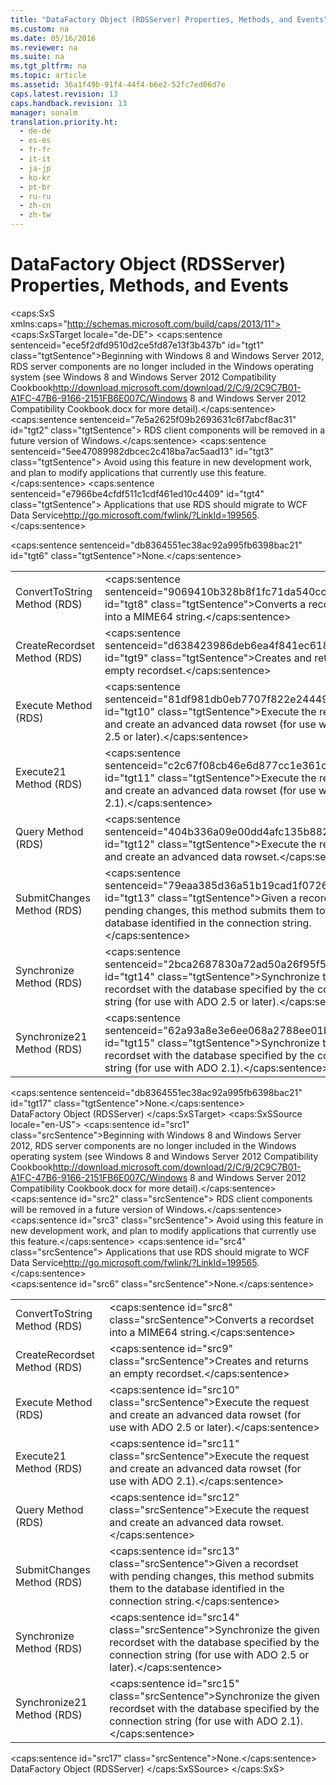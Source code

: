 ```yaml
---
title: "DataFactory Object (RDSServer) Properties, Methods, and Events"
ms.custom: na
ms.date: 05/16/2016
ms.reviewer: na
ms.suite: na
ms.tgt_pltfrm: na
ms.topic: article
ms.assetid: 36a1f49b-91f4-44f4-b6e2-52fc7ed06d7e
caps.latest.revision: 13
caps.handback.revision: 13
manager: sonalm
translation.priority.ht: 
  - de-de
  - es-es
  - fr-fr
  - it-it
  - ja-jp
  - ko-kr
  - pt-br
  - ru-ru
  - zh-cn
  - zh-tw
---
```

# DataFactory Object (RDSServer) Properties, Methods, and Events
<?xml version="1.0" encoding="utf-8"?>
<caps:SxS xmlns:caps="http://schemas.microsoft.com/build/caps/2013/11">
  <caps:SxSTarget locale="de-DE">
    <developerReferenceWithoutSyntaxDocument xsi:schemaLocation="http://ddue.schemas.microsoft.com/authoring/2003/5 http://dduestorage.blob.core.windows.net/ddueschema/developer.xsd" xmlns="http://ddue.schemas.microsoft.com/authoring/2003/5" xmlns:xlink="http://www.w3.org/1999/xlink" xmlns:xsi="http://www.w3.org/2001/XMLSchema-instance">
      <introduction>
        <alert class="important">
          <para>
            <caps:sentence sentenceid="ece5f2dfd9510d2ce5fd87e13f3b437b" id="tgt1" class="tgtSentence">Beginning with Windows 8 and Windows Server 2012, RDS server components are no longer included in the Windows operating system (see Windows 8 and <externalLink><linkText>Windows Server 2012 Compatibility Cookbook</linkText><linkUri>http://download.microsoft.com/download/2/C/9/2C9C7B01-A1FC-47B6-9166-2151FB6E007C/Windows 8 and Windows Server 2012 Compatibility Cookbook.docx</linkUri></externalLink> for more detail).</caps:sentence>
            <caps:sentence sentenceid="7e5a2625f09b2693631c6f7abcf8ac31" id="tgt2" class="tgtSentence"> RDS client components will be removed in a future version of Windows.</caps:sentence>
            <caps:sentence sentenceid="5ee47089982dbcec2c418ba7ac5aad13" id="tgt3" class="tgtSentence"> Avoid using this feature in new development work, and plan to modify applications that currently use this feature.</caps:sentence>
            <caps:sentence sentenceid="e7966be4cfdf511c1cdf461ed10c4409" id="tgt4" class="tgtSentence"> Applications that use RDS should migrate to <externalLink><linkText>WCF Data Service</linkText><linkUri>http://go.microsoft.com/fwlink/?LinkId=199565</linkUri></externalLink>.</caps:sentence>
          </para>
        </alert>
      </introduction>
      <section>
        <title>
          <caps:sentence sentenceid="74693d2fc58b46bd06410f278e39aa71" id="tgt5" class="tgtSentence">Properties</caps:sentence>
        </title>
        <content>
          <para>
            <caps:sentence sentenceid="db8364551ec38ac92a995fb6398bac21" id="tgt6" class="tgtSentence">None.</caps:sentence>
          </para>
        </content>
      </section>
      <section>
        <title>
          <caps:sentence sentenceid="a9ac5a6cc3cbe84f9c18323af2b9007f" id="tgt7" class="tgtSentence">Methods</caps:sentence>
        </title>
        <content>
          <table>
            <tbody>
              <tr>
                <TD>
                  <para>
                    <link xlink:href="b3f36bc8-6f69-49b0-83cd-2ccd3afebfbe">ConvertToString Method (RDS)</link>
                  </para>
                </TD>
                <TD>
                  <para>
                    <caps:sentence sentenceid="9069410b328b8f1fc71da540ccc19371" id="tgt8" class="tgtSentence">Converts a recordset into a MIME64 string.</caps:sentence>
                  </para>
                </TD>
              </tr>
              <tr>
                <TD>
                  <para>
                    <link xlink:href="6840b1e5-c04d-4d3e-9dcc-42128c83492f">CreateRecordset Method (RDS)</link>
                  </para>
                </TD>
                <TD>
                  <para>
                    <caps:sentence sentenceid="d638423986deb6ea4f841ec6187b4682" id="tgt9" class="tgtSentence">Creates and returns an empty recordset.</caps:sentence>
                  </para>
                </TD>
              </tr>
              <tr>
                <TD>
                  <para>
                    <link xlink:href="2d9c30e9-ab5b-4920-91b8-48454c2fb5d8">Execute Method (RDS)</link>
                  </para>
                </TD>
                <TD>
                  <para>
                    <caps:sentence sentenceid="81df981db0eb7707f822e2444931015b" id="tgt10" class="tgtSentence">Execute the request and create an advanced data rowset (for use with ADO 2.5 or later).</caps:sentence>
                  </para>
                </TD>
              </tr>
              <tr>
                <TD>
                  <para>
                    <link xlink:href="9f131c8d-1497-416d-8209-abb481c38f7b">Execute21 Method (RDS)</link>
                  </para>
                </TD>
                <TD>
                  <para>
                    <caps:sentence sentenceid="c2c67f08cb46e6d877cc1e361cf9aedf" id="tgt11" class="tgtSentence">Execute the request and create an advanced data rowset (for use with ADO 2.1).</caps:sentence>
                  </para>
                </TD>
              </tr>
              <tr>
                <TD>
                  <para>
                    <link xlink:href="20f2480f-3758-405d-a379-05a0dce74796">Query Method (RDS)</link>
                  </para>
                </TD>
                <TD>
                  <para>
                    <caps:sentence sentenceid="404b336a09e00dd4afc135b8823e3698" id="tgt12" class="tgtSentence">Execute the request and create an advanced data rowset.</caps:sentence>
                  </para>
                </TD>
              </tr>
              <tr>
                <TD>
                  <para>
                    <link xlink:href="250062a4-13c4-4bed-807d-8b9ad81536d4">SubmitChanges Method (RDS)</link>
                  </para>
                </TD>
                <TD>
                  <para>
                    <caps:sentence sentenceid="79eaa385d36a51b19cad1f0726047949" id="tgt13" class="tgtSentence">Given a recordset with pending changes, this method submits them to the database identified in the connection string.</caps:sentence>
                  </para>
                </TD>
              </tr>
              <tr>
                <TD>
                  <para>
                    <link xlink:href="7af42866-7db2-4174-8251-388a2cf741f2">Synchronize Method (RDS)</link>
                  </para>
                </TD>
                <TD>
                  <para>
                    <caps:sentence sentenceid="2bca2687830a72ad50a26f95f5230e0a" id="tgt14" class="tgtSentence">Synchronize the given recordset with the database specified by the connection string (for use with ADO 2.5 or later).</caps:sentence>
                  </para>
                </TD>
              </tr>
              <tr>
                <TD>
                  <para>
                    <link xlink:href="6b35f136-9d9a-4bdd-8144-67decfd3c4e9">Synchronize21 Method (RDS)</link>
                  </para>
                </TD>
                <TD>
                  <para>
                    <caps:sentence sentenceid="62a93a8e3e6ee068a2788ee01b958928" id="tgt15" class="tgtSentence">Synchronize the given recordset with the database specified by the connection string (for use with ADO 2.1).</caps:sentence>
                  </para>
                </TD>
              </tr>
            </tbody>
          </table>
        </content>
      </section>
      <section>
        <title>
          <caps:sentence sentenceid="16908b0605f2645dfcb4c3a8d248cef3" id="tgt16" class="tgtSentence">Events</caps:sentence>
        </title>
        <content>
          <para>
            <caps:sentence sentenceid="db8364551ec38ac92a995fb6398bac21" id="tgt17" class="tgtSentence">None.</caps:sentence>
          </para>
        </content>
      </section>
      <relatedTopics>
        <link xlink:href="e75240c2-b749-471e-b6ea-98cae232efbe">DataFactory Object (RDSServer)</link>
      </relatedTopics>
    </developerReferenceWithoutSyntaxDocument>
  </caps:SxSTarget>
  <caps:SxSSource locale="en-US">
    <developerReferenceWithoutSyntaxDocument xsi:schemaLocation="http://ddue.schemas.microsoft.com/authoring/2003/5 http://dduestorage.blob.core.windows.net/ddueschema/developer.xsd" xmlns="http://ddue.schemas.microsoft.com/authoring/2003/5" xmlns:xlink="http://www.w3.org/1999/xlink" xmlns:xsi="http://www.w3.org/2001/XMLSchema-instance">
      <introduction>
        <alert class="important">
          <para>
            <caps:sentence id="src1" class="srcSentence">Beginning with Windows 8 and Windows Server 2012, RDS server components are no longer included in the Windows operating system (see Windows 8 and <externalLink><linkText>Windows Server 2012 Compatibility Cookbook</linkText><linkUri>http://download.microsoft.com/download/2/C/9/2C9C7B01-A1FC-47B6-9166-2151FB6E007C/Windows 8 and Windows Server 2012 Compatibility Cookbook.docx</linkUri></externalLink> for more detail).</caps:sentence>
            <caps:sentence id="src2" class="srcSentence"> RDS client components will be removed in a future version of Windows.</caps:sentence>
            <caps:sentence id="src3" class="srcSentence"> Avoid using this feature in new development work, and plan to modify applications that currently use this feature.</caps:sentence>
            <caps:sentence id="src4" class="srcSentence"> Applications that use RDS should migrate to <externalLink><linkText>WCF Data Service</linkText><linkUri>http://go.microsoft.com/fwlink/?LinkId=199565</linkUri></externalLink>.</caps:sentence>
          </para>
        </alert>
      </introduction>
      <section>
        <title>
          <caps:sentence id="src5" class="srcSentence">Properties</caps:sentence>
        </title>
        <content>
          <para>
            <caps:sentence id="src6" class="srcSentence">None.</caps:sentence>
          </para>
        </content>
      </section>
      <section>
        <title>
          <caps:sentence id="src7" class="srcSentence">Methods</caps:sentence>
        </title>
        <content>
          <table>
            <tbody>
              <tr>
                <TD>
                  <para>
                    <link xlink:href="b3f36bc8-6f69-49b0-83cd-2ccd3afebfbe">ConvertToString Method (RDS)</link>
                  </para>
                </TD>
                <TD>
                  <para>
                    <caps:sentence id="src8" class="srcSentence">Converts a recordset into a MIME64 string.</caps:sentence>
                  </para>
                </TD>
              </tr>
              <tr>
                <TD>
                  <para>
                    <link xlink:href="6840b1e5-c04d-4d3e-9dcc-42128c83492f">CreateRecordset Method (RDS)</link>
                  </para>
                </TD>
                <TD>
                  <para>
                    <caps:sentence id="src9" class="srcSentence">Creates and returns an empty recordset.</caps:sentence>
                  </para>
                </TD>
              </tr>
              <tr>
                <TD>
                  <para>
                    <link xlink:href="2d9c30e9-ab5b-4920-91b8-48454c2fb5d8">Execute Method (RDS)</link>
                  </para>
                </TD>
                <TD>
                  <para>
                    <caps:sentence id="src10" class="srcSentence">Execute the request and create an advanced data rowset (for use with ADO 2.5 or later).</caps:sentence>
                  </para>
                </TD>
              </tr>
              <tr>
                <TD>
                  <para>
                    <link xlink:href="9f131c8d-1497-416d-8209-abb481c38f7b">Execute21 Method (RDS)</link>
                  </para>
                </TD>
                <TD>
                  <para>
                    <caps:sentence id="src11" class="srcSentence">Execute the request and create an advanced data rowset (for use with ADO 2.1).</caps:sentence>
                  </para>
                </TD>
              </tr>
              <tr>
                <TD>
                  <para>
                    <link xlink:href="20f2480f-3758-405d-a379-05a0dce74796">Query Method (RDS)</link>
                  </para>
                </TD>
                <TD>
                  <para>
                    <caps:sentence id="src12" class="srcSentence">Execute the request and create an advanced data rowset.</caps:sentence>
                  </para>
                </TD>
              </tr>
              <tr>
                <TD>
                  <para>
                    <link xlink:href="250062a4-13c4-4bed-807d-8b9ad81536d4">SubmitChanges Method (RDS)</link>
                  </para>
                </TD>
                <TD>
                  <para>
                    <caps:sentence id="src13" class="srcSentence">Given a recordset with pending changes, this method submits them to the database identified in the connection string.</caps:sentence>
                  </para>
                </TD>
              </tr>
              <tr>
                <TD>
                  <para>
                    <link xlink:href="7af42866-7db2-4174-8251-388a2cf741f2">Synchronize Method (RDS)</link>
                  </para>
                </TD>
                <TD>
                  <para>
                    <caps:sentence id="src14" class="srcSentence">Synchronize the given recordset with the database specified by the connection string (for use with ADO 2.5 or later).</caps:sentence>
                  </para>
                </TD>
              </tr>
              <tr>
                <TD>
                  <para>
                    <link xlink:href="6b35f136-9d9a-4bdd-8144-67decfd3c4e9">Synchronize21 Method (RDS)</link>
                  </para>
                </TD>
                <TD>
                  <para>
                    <caps:sentence id="src15" class="srcSentence">Synchronize the given recordset with the database specified by the connection string (for use with ADO 2.1).</caps:sentence>
                  </para>
                </TD>
              </tr>
            </tbody>
          </table>
        </content>
      </section>
      <section>
        <title>
          <caps:sentence id="src16" class="srcSentence">Events</caps:sentence>
        </title>
        <content>
          <para>
            <caps:sentence id="src17" class="srcSentence">None.</caps:sentence>
          </para>
        </content>
      </section>
      <relatedTopics>
        <link xlink:href="e75240c2-b749-471e-b6ea-98cae232efbe">DataFactory Object (RDSServer)</link>
      </relatedTopics>
    </developerReferenceWithoutSyntaxDocument>
  </caps:SxSSource>
</caps:SxS>